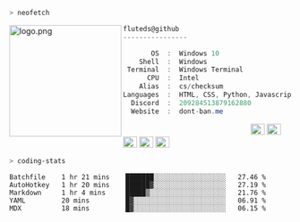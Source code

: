 ```zsh
> neofetch
```

<img align="left" src="https://github.com/fluteds.png" alt="logo.png" width="200"/> 

```csharp
fluteds@github
----------------

       OS  :  Windows 10
    Shell  :  Windows
 Terminal  :  Windows Terminal
      CPU  :  Intel
    Alias  :  cs/checksum
Languages  :  HTML, CSS, Python, Javascript
  Discord  :  209284513879162880
  Website  :  dont-ban.me
```

<p align="left">
  &nbsp; &nbsp; &nbsp; &nbsp; &nbsp;&nbsp; &nbsp; &nbsp; &nbsp; &nbsp;&nbsp; &nbsp; &nbsp; &nbsp; &nbsp; &nbsp; &nbsp; &nbsp; &nbsp; &nbsp; &nbsp;&nbsp; &nbsp; &nbsp; &nbsp; &nbsp;&nbsp; &nbsp; &nbsp; &nbsp; &nbsp;
  <img alt="#474342" src="https://via.placeholder.com/15/ADBAC7/000000?text=+" width="25" height="20" />
  <img alt="#fbedf6" src="https://via.placeholder.com/15/6CB6FF/000000?text=+" width="25" height="20" />
  <img alt="#c9594d" src="https://via.placeholder.com/15/F47067/000000?text=+" width="25" height="20" />
  <img alt="#f8b9b2" src="https://via.placeholder.com/15/DCBDFB/000000?text=+" width="25" height="20" />
  <img alt="#f8b9b2" src="https://via.placeholder.com/15/57ab5a/000000?text=+" width="25" height="20" />
</p>

```zsh
> coding-stats
```

<!--START_SECTION:waka-->
```text
Batchfile    1 hr 21 mins    ███████░░░░░░░░░░░░░░░░░░   27.46 % 
AutoHotkey   1 hr 20 mins    ██████▓░░░░░░░░░░░░░░░░░░   27.19 % 
Markdown     1 hr 4 mins     █████▒░░░░░░░░░░░░░░░░░░░   21.76 % 
YAML         20 mins         █▓░░░░░░░░░░░░░░░░░░░░░░░   06.91 % 
MDX          18 mins         █▓░░░░░░░░░░░░░░░░░░░░░░░   06.15 % 
```
<!--END_SECTION:waka-->
